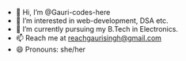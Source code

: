 - 👋 Hi, I’m @Gauri-codes-here
- 👀 I’m interested in web-development, DSA etc.
- 🌱 I’m currently pursuing my B.Tech in Electronics.
- 📫 Reach me at reachgaurisingh@gmail.com
- 😄 Pronouns: she/her


<!---
Gauri-codes-here/Gauri-codes-here is a ✨ special ✨ repository because its `README.md` (this file) appears on your GitHub profile.
You can click the Preview link to take a look at your changes.
--->
